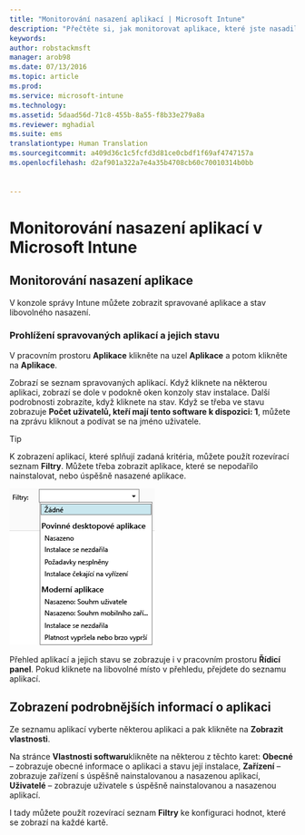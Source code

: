 ```yaml
---
title: "Monitorování nasazení aplikací | Microsoft Intune"
description: "Přečtěte si, jak monitorovat aplikace, které jste nasadili s Intune."
keywords: 
author: robstackmsft
manager: arob98
ms.date: 07/13/2016
ms.topic: article
ms.prod: 
ms.service: microsoft-intune
ms.technology: 
ms.assetid: 5daad56d-71c8-455b-8a55-f8b33e279a8a
ms.reviewer: mghadial
ms.suite: ems
translationtype: Human Translation
ms.sourcegitcommit: a409d36c1c5fcfd3d81ce0cbdf1f69af4747157a
ms.openlocfilehash: d2af901a322a7e4a35b4708cb60c70010314b0bb


---
```



# Monitorování nasazení aplikací v Microsoft Intune

## Monitorování nasazení aplikace
V konzole správy Intune můžete zobrazit spravované aplikace a stav libovolného nasazení.

### Prohlížení spravovaných aplikací a jejich stavu
V pracovním prostoru **Aplikace** klikněte na uzel **Aplikace** a potom klikněte na **Aplikace**.

Zobrazí se seznam spravovaných aplikací. Když kliknete na některou aplikaci, zobrazí se dole v podokně oken konzoly stav instalace. Další podrobnosti zobrazíte, když kliknete na stav. Když se třeba ve stavu zobrazuje **Počet uživatelů, kteří mají tento software k dispozici: 1**, můžete na zprávu kliknout a podívat se na jméno uživatele.

> [!TIP]
> K zobrazení aplikací, které splňují zadaná kritéria, můžete použít rozevírací seznam **Filtry**. Můžete třeba zobrazit aplikace, které se nepodařilo nainstalovat, nebo úspěšně nasazené aplikace.
> 
> ![Příklad filtrů aplikace](./media/app-filters.png)

Přehled aplikací a jejich stavu se zobrazuje i v pracovním prostoru **Řídicí panel**. Pokud kliknete na libovolné místo v přehledu, přejdete do seznamu aplikací.

## Zobrazení podrobnějších informací o aplikaci
Ze seznamu aplikací vyberte některou aplikaci a pak klikněte na **Zobrazit vlastnosti**.

Na stránce **Vlastnosti softwaru**klikněte na některou z těchto karet: **Obecné** – zobrazuje obecné informace o aplikaci a stavu její instalace, **Zařízení** – zobrazuje zařízení s úspěšně nainstalovanou a nasazenou aplikací, **Uživatelé** – zobrazuje uživatele s úspěšně nainstalovanou a nasazenou aplikací.

I tady můžete použít rozevírací seznam **Filtry** ke konfiguraci hodnot, které se zobrazí na každé kartě.






<!--HONumber=Jul16_HO3-->


